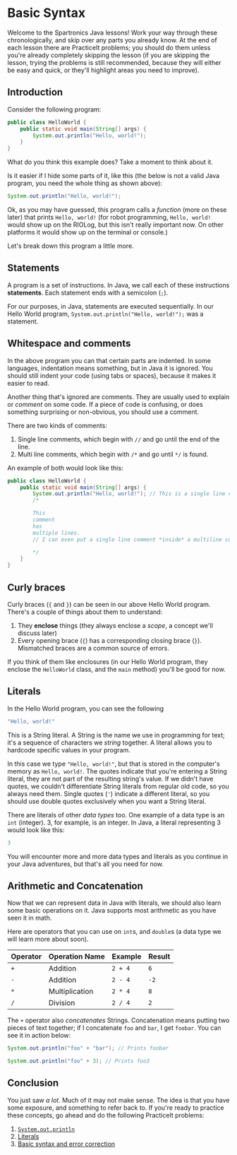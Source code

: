 # Basic Syntax
Welcome to the Spartronics Java lessons! Work your way through these
chronologically, and skip over any parts you already know. At the end of each
lesson there are PracticeIt problems; you should do them unless you're already
completely skipping the lesson (if you are skipping the lesson, trying the
problems is still recommended, because they will either be easy and quick, or
they'll highlight areas you need to improve).

## Introduction
Consider the following program:

```java
public class HelloWorld {
    public static void main(String[] args) {
        System.out.println("Hello, world!");
    }
}
```

What do you think this example does? Take a moment to think about it.

Is it easier if I hide some parts of it, like this (the below is not a valid
Java program, you need the whole thing as shown above):

```java
System.out.println("Hello, world!");
```

Ok, as you may have guessed, this program calls a _function_ (more on these later)
that prints `Hello, world!` (for robot programming, `Hello, world!` would show up
on the RIOLog, but this isn't really important now. On other platforms it would
show up on the terminal or console.)

Let's break down this program a little more.

## Statements
A program is a set of instructions. In Java, we call each of these
instructions **statements**. Each statement ends with a semicolon (`;`).

For our purposes, in Java, statements are executed sequentially.
In our Hello World program, `System.out.println("Hello, world!");` was a statement.

## Whitespace and comments
In the above program you can that certain parts are indented.
In some languages, indentation means something, but in Java it is ignored.
You should still indent your code (using tabs or spaces), because it
makes it easier to read.

Another thing that's ignored are comments. They are usually used to
explain or *comment* on some code. If a piece of code is confusing, or
does something surprising or non-obvious, you should use a comment.

There are two kinds of comments:
 1. Single line comments, which begin with `//` and go until the end of the line.
 2. Multi line comments, which begin with `/*` and go until `*/` is found.

An example of both would look like this:

```java
public class HelloWorld {
    public static void main(String[] args) {
        System.out.println("Hello, world!"); // This is a single line comment
        /*

        This
        comment
        has
        multiple lines.
        // I can even put a single line comment *inside* a multiline comment! Commentception!?!?!?

        */
    }
}
```

## Curly braces
Curly braces (`{` and `}`) can be seen in our above Hello World program.
There's a couple of things about them to understand:

 1. They **enclose** things (they always enclose a _scope_, a concept we'll
    discuss later)
 2. Every opening brace (`{`) has a corresponding closing brace (`}`).
   Mismatched braces are a common source of errors.

If you think of them like enclosures (in our Hello World program,
they enclose the `HelloWorld` class, and the `main` method) you'll be good for now.

## Literals
In the Hello World program, you can see the following

```java
"Hello, world!"
```

This is a String literal. A String is the name we use in programming for
text; it's a sequence of characters we _string_ together.
A literal allows you to hardcode specific values in your program.

In this case we type `"Hello, world!"`, but that is stored in the
computer's memory as `Hello, world!`. The quotes indicate that you're
entering a String literal, they are not part of the resulting string's value.
If we didn't have quotes, we couldn't differentiate String literals from
regular old code, so you always need them.
Single quotes (`'`) indicate a different literal, so you should use
double quotes exclusively when you want a String literal.

There are literals of other _data types_ too. One example of a data type
is an `int` (integer). 3, for example, is an integer.
In Java, a literal representing 3 would look like this:

```java
3
```

You will encounter more and more data types and literals as you continue
in your Java adventures, but that's all you need for now.

## Arithmetic and Concatenation
Now that we can represent data in Java with literals, we should also learn some
basic operations on it. Java supports most arithmetic as you have seen it in math.

Here are operators that you can use on `int`s, and `double`s
(a data type we will learn more about soon).

| Operator | Operation Name | Example | Result |
| -------- | ------------- | ------- | ------ |
| `+` | Addition |  `2 + 4` | `6` |
| `-` | Addition |  `2 - 4` | `-2` |
| `*` | Multiplication |  `2 * 4` | `8` |
| `/` | Division |  `2 / 4` |  `2` |

The `+` operator also _concatenates_ Strings. Concatenation means putting
two pieces of text together; if I concatenate `foo` and `bar`, I get `foobar`.
You can see it in action below:

```java
System.out.println("foo" + "bar"); // Prints foobar
```

```java
System.out.println("foo" + 3); // Prints foo3
```

## Conclusion
You just saw _a lot_. Much of it may not make sense. The idea is that you have
some exposure, and something to refer back to. If you're ready to practice these
concepts, go ahead and do the following PracticeIt problems:

 1. [`System.out.println`](https://practiceit.cs.washington.edu/problem/view/bjp4/chapter1/s7%2DoutputSyntax)
 2. [Literals](https://practiceit.cs.washington.edu/problem/view/bjp4/chapter2/s1%2DlegalIntLiterals)
 3. [Basic syntax and error correction](https://practiceit.cs.washington.edu/problem/view/bjp4/chapter1/s19%2DSecretMessage%2Derrors)
